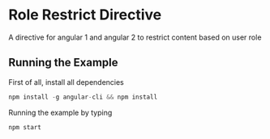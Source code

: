 # Role Restrict Directive
A directive for angular 1 and angular 2 to restrict content based on user role

## Running the Example
First of all, install all dependencies
```javascript
npm install -g angular-cli && npm install
```
Running the example by typing
```javascript
npm start
```
